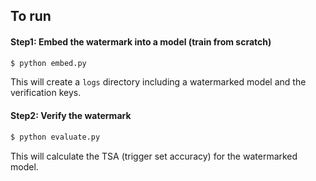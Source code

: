 ## To run

#### Step1: Embed the watermark into a model (train from scratch) 

```python
$ python embed.py 
```
This will create a `logs` directory including a watermarked model and the verification keys. 


#### Step2: Verify the watermark

```python
$ python evaluate.py 
```
This will calculate the TSA (trigger set accuracy) for the watermarked model. 
